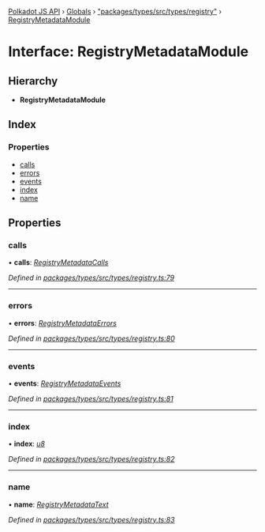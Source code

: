 [Polkadot JS API](../README.md) › [Globals](../globals.md) › ["packages/types/src/types/registry"](../modules/_packages_types_src_types_registry_.md) › [RegistryMetadataModule](_packages_types_src_types_registry_.registrymetadatamodule.md)

# Interface: RegistryMetadataModule

## Hierarchy

* **RegistryMetadataModule**

## Index

### Properties

* [calls](_packages_types_src_types_registry_.registrymetadatamodule.md#calls)
* [errors](_packages_types_src_types_registry_.registrymetadatamodule.md#errors)
* [events](_packages_types_src_types_registry_.registrymetadatamodule.md#events)
* [index](_packages_types_src_types_registry_.registrymetadatamodule.md#index)
* [name](_packages_types_src_types_registry_.registrymetadatamodule.md#name)

## Properties

###  calls

• **calls**: *[RegistryMetadataCalls](_packages_types_src_types_registry_.registrymetadatacalls.md)*

*Defined in [packages/types/src/types/registry.ts:79](https://github.com/polkadot-js/api/blob/3de336fdf/packages/types/src/types/registry.ts#L79)*

___

###  errors

• **errors**: *[RegistryMetadataErrors](../modules/_packages_types_src_types_registry_.md#registrymetadataerrors)*

*Defined in [packages/types/src/types/registry.ts:80](https://github.com/polkadot-js/api/blob/3de336fdf/packages/types/src/types/registry.ts#L80)*

___

###  events

• **events**: *[RegistryMetadataEvents](_packages_types_src_types_registry_.registrymetadataevents.md)*

*Defined in [packages/types/src/types/registry.ts:81](https://github.com/polkadot-js/api/blob/3de336fdf/packages/types/src/types/registry.ts#L81)*

___

###  index

• **index**: *[u8](_packages_types_src_augment_registry_._registry_.interfacetypes.md#u8)*

*Defined in [packages/types/src/types/registry.ts:82](https://github.com/polkadot-js/api/blob/3de336fdf/packages/types/src/types/registry.ts#L82)*

___

###  name

• **name**: *[RegistryMetadataText](_packages_types_src_types_registry_.registrymetadatatext.md)*

*Defined in [packages/types/src/types/registry.ts:83](https://github.com/polkadot-js/api/blob/3de336fdf/packages/types/src/types/registry.ts#L83)*
